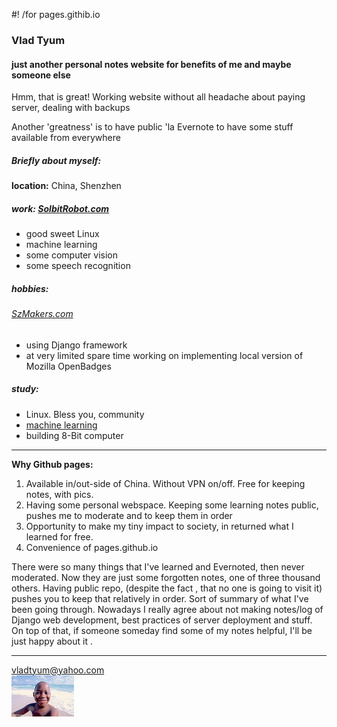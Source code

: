 #! /for pages.githib.io

### Vlad Tyum
#### just another personal notes website for benefits of me and maybe someone else

Hmm, that is great!
Working website without all headache about paying server, dealing with backups

Another 'greatness' is to have public 'la Evernote to have some stuff available  from everywhere


##### Briefly about myself:

__location:__ China, Shenzhen  

##### work: [SolbitRobot.com](http://solbitrobot.com)  
- good sweet Linux
- machine learning  
- some computer vision  
- some speech recognition  



##### hobbies:
###### [SzMakers.com](http://szmakers.com)
- using Django framework
- at very limited spare time working on implementing local version of Mozilla OpenBadges

##### study:
- Linux. Bless you, community
- [machine learning](https://github.com/vladtyum/Lynda-SimpleMachineLrn-And-AIFoundations)
- building 8-Bit computer


___
__Why Github pages:__
1. Available in/out-side of China. Without VPN on/off. Free for keeping notes, with pics.
2. Having some personal webspace.  Keeping some learning notes public, pushes me to moderate and to keep them in order
3. Opportunity to make my tiny impact to society, in returned what I learned for free.
4. Convenience of pages.github.io

There were so many things that I've learned and Evernoted, then never moderated. Now they are just some forgotten notes, one of three thousand others.
Having public repo, (despite the fact , that no one is going to visit it) pushes you to keep that relatively in order. Sort of summary of what I've been going through.
Nowadays I really agree about not making notes/log of Django web development, best practices of server deployment and stuff.
On top of that, if someone someday find some of my notes helpful, I'll be just happy about it .

___

[vladtyum@yahoo.com](mailto:vladtyum@yahoo.com)  
![](assets/README-9af6bae5.jpg)
